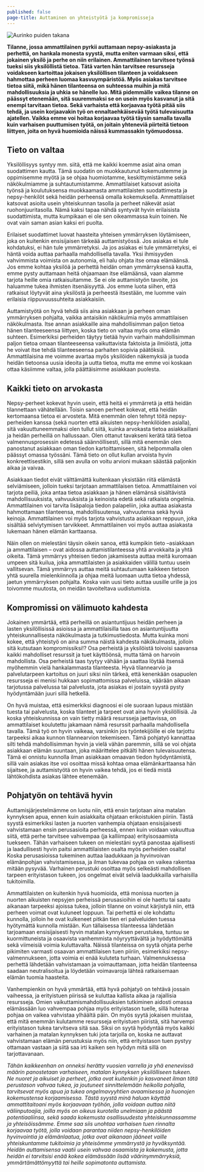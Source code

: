 ```yaml
---
published: false
page-title: Auttaminen on yhteistyötä ja kompromisseja
---
```

![Aurinko puiden takana]({{site.baseurl}}/uploaded-images/aurinko-puiden-takana.jpeg)

**Tilanne, jossa ammattilainen pyrkii auttamaan nepsy-asiakasta ja perhettä, on hankala monesta syystä, mutta eniten varmaan siksi, että jokainen yksilö ja perhe on niin erilainen. Ammattilainen tarvitsee työnsä tueksi siis yksilöllistä tietoa. Tätä varten hän tarvitsee resursseja voidakseen kartoittaa jokaisen yksilöllisen tilanteen ja voidakseen hahmottaa perheen luomaa kasvuympäristöä. Myös asiakas tarvitsee tietoa siitä, mikä hänen tilanteensa on suhteessa muihin ja mitä mahdollisuuksia ja uhkia se hänelle luo. Mitä pidemmälle vaikea tilanne on päässyt etenemään, sitä suuremmaksi se on usein myös kasvanut ja sitä enempi tarvitaan tietoa. Sekä varhaista että korjaavaa työtä pitää siis tehdä, ja usein korjaavakin työ on ennaltaehkäisevää työtä tulevaisuutta ajatellen. Vaikka emme voi hoitaa korjaavaa työtä täysin samalla tavalla kuin varhaisen puuttumisen työtä, on joitain yhteneviä piirteitä tietoon liittyen, joita on hyvä huomioida näissä kummassakin työmuodossa.**

## Tieto on valtaa

Yksilöllisyys syntyy mm. siitä, että me kaikki koemme asiat aina oman suodattimen kautta. Tämä suodatin on muokkautunut kokemustemme ja oppimisemme myötä ja se ohjaa huomiotamme, keskittymistämme sekä näkökulmiamme ja suhtautumistamme. Ammattilaiset katsovat asioita työnsä ja koulutuksensa muokkaamasta ammattilaisten suodattimesta ja nepsy-henkilöt sekä heidän perheensä omalla kokemuksella. Ammattilaiset katsovat asioita usein yhteiskunnan tasolla ja perheet näkevät asiat ruohonjuuritasolla. Nämä kaksi tapaa nähdä syntyvät hyvin erilaisista suodattimista, mutta kumpikaan ei ole sen oikeammassa kuin toinen. Ne ovat vain saman asian kaksi eri puolta.

Erilaiset suodattimet luovat haasteita yhteisen ymmärryksen löytämiseen, joka on kuitenkin ensisijaisen tärkeää auttamistyössä. Jos asiakas ei tule kohdatuksi, ei hän tule ymmärretyksi. Ja jos asiakas ei tule ymmärretyksi, ei häntä voida auttaa parhaalla mahdollisella tavalla. Yksi ihmisyyden vahvimmista voimista on autonomia, eli halu ohjata itse omaa elämäänsä. Jos emme kohtaa yksilöä ja perhettä heidän oman ymmärryksensä kautta, emme pysty auttamaan heitä ohjaamaan itse elämäänsä, vaan alamme tarjota heille omia ratkaisuitamme. Se ei ole auttamistyön tavoite, jos haluamme tukea ihmisten itsenäisyyttä. Jos emme luota siihen, että ratkaisut löytyvät aina yksilöstä ja perheestä itsestään, me luomme vain erilaisia riippuvuussuhteita asiakkaisiin.

Auttamistyötä on hyvä tehdä siis aina asiakkaan ja perheen oman ymmärryksen pohjalta, vaikka antaisikin näkökulmia myös ammattilaisen näkökulmasta. Itse annan asiakkaille aina mahdollisimman paljon tietoa hänen tilanteeseensa liittyen, koska tieto on valtaa myös oma elämän suhteen. Esimerkiksi perheiden täytyy tietää hyvin varhain mahdollisimman paljon tietoa omaan tilanteeseensa vaikuttavista faktoista ja ilmiöistä, jotta he voivat itse tehdä tilanteeseensa parhaiten sopivia päätöksiä. Ammattilaisina me voimme avartaa myös yksilöiden näkemyksiä ja tuoda heidän tietoonsa uusia ideoita ja uutta tietoa, mutta me emme voi koskaan ottaa käsiimme valtaa, jolla päättäisimme asiakkaan puolesta.

## Kaikki tieto on arvokasta

Nepsy-perheet kokevat hyvin usein, että heitä ei ymmärretä ja että heidän tilannettaan vähätellään. Toisin sanoen perheet kokevat, että heidän kertomaansa tietoa ei arvosteta. Mitä enemmän olen tehnyt töitä nepsy-perheiden kanssa (sekä nuorten että aikuisten nepsy-henkilöiden asialla), sitä vakuuttuneemmaksi olen tullut siitä, kuinka arvokasta tietoa asiakkaillani ja heidän perheillä on hallussaan. Olen ottanut tavakseni kerätä tätä tietoa valmennusprosessin edetessä säännöllisesti, sillä mitä enemmän olen panostanut asiakkaan oman tiedon kartoittamiseen, sitä helpommalla olen päässyt omassa työssäni. Tämä tieto on ollut kullan arvoista hyvin konkreettisestikin, sillä sen avulla on voitu arvioni mukaan säästää paljonkin aikaa ja vaivaa.

Asiakkaan tiedot eivät välttämättä kuitenkaan yksistään riitä elämästä selviämiseen, jolloin tueksi tarjotaan ammattilaisen tietoa. Ammattilainen voi tarjota peiliä, joka antaa tietoa asiakkaan ja hänen elämänsä sisältävistä mahdollisuuksista, vahvuuksista ja keinoista edetä sekä ratkaista ongelmia. Ammattilainen voi tarvita lisäpaloja tiedon palapeliin, joka auttaa asiakasta hahmottamaan tilanteensa, mahdollisuutensa, vahvuutensa sekä hyviä keinoja. Ammattilainen voi myös tarjota vahvistusta asiakkaan reppuun, joka sisältää selviytymisen tarvikkeet. Ammattilainen voi myös auttaa asiakasta lukemaan hänen elämän karttaansa.

Näin ollen on mielestäni täysin oikein sanoa, että kumpikin tieto –asiakkaan ja ammattilaisen – ovat aidossa auttamistilanteessa yhtä arvokkaita ja yhtä oikeita. Tämä ymmärrys yhteisen tiedon jakamisesta auttaa meitä kuromaan umpeen sitä kuilua, joka ammattilaisten ja asiakkaiden välillä tuntuu usein vallitsevan. Tämä ymmärrys auttaa meitä suhtautumaan kaikkeen tietoon yhtä suurella mielenkiinnolla ja ohjaa meitä luomaan uutta tietoa yhdessä, jaetun ymmärryksen pohjalta. Koska vain uusi tieto auttaa uusille urille ja jos toivomme muutosta, on meidän tavoiteltava uudistumista.

## Kompromissi on välimuoto kahdesta

Jokainen ymmärtää, että perheillä on asiantuntijuus heidän perheen ja lasten yksilöllisissä asioissa ja ammattilaisilla taas on asiantuntijuutta yhteiskunnallisesta näkökulmasta ja tutkimustiedosta. Mutta kuinka moni kokee, että yhteistyö on aina summa näistä kahdesta näkökulmasta, jolloin sitä kutsutaan kompromissiksi!? Osa perheistä ja yksilöistä toivoisi saavansa kaikki mahdolliset resurssit ja tuet käyttöönsä, mutta tämä on harvoin mahdollista. Osa perheistä taas tyytyy vähään ja saattaa löytää itsensä myöhemmin vielä hankalammasta tilanteesta. Hyvä tilannearvio ja palvelutarpeen kartoitus on juuri siksi niin tärkeä, että kenenkään osapuolen resursseja ei menisi hukkaan sopimattomissa palveluissa, väärään aikaan tarjotussa palvelussa tai palvelusta, jota asiakas ei jostain syystä pysty hyödyntämään juuri sillä hetkellä.

On hyvä muistaa, että esimerkiksi diagnoosi ei ole suoraan lupaus mistään tuesta tai palvelusta, koska tilanteet ja tarpeet ovat aina hyvin yksilöllisiä. Ja koska yhteiskunnissa on vain tietty määrä resursseja jaettavissa, on ammattilaiset koulutettu jakamaan nämä resurssit parhaalla mahdollisella tavalla. Tämä työ on hyvin vaikeaa, varsinkin jos työntekijöille ei ole tarjottu tarpeeksi aikaa kunnon tilannearvion tekemiseen. Tämä pohjatyö kannattaa silti tehdä mahdollisimman hyvin ja vielä vähän paremmin, sillä se voi ohjata asiakkaan elämän suuntaan, joka määrittelee pitkälti hänen tulevaisuutensa. Tämä ei onnistu kunnolla ilman asiakkaan omaavan tiedon hyödyntämistä, sillä vain asiakas itse voi osoittaa missä kohtaa omaa elämänkarttaansa hän sijaitsee, ja auttamistyötä on hyvin vaikea tehdä, jos ei tiedä mistä lähtökohdista asiakas lähtee etenemään.

## Pohjatyön on tehtävä hyvin

Auttamisjärjestelmämme on luotu niin, että ensin tarjotaan aina matalan kynnyksen apua, ennen kuin asiakkaita ohjataan erikoistukien piiriin. Tästä syystä esimerkiksi lasten ja nuorten vanhempia ohjataan ensisijaisesti vahvistamaan ensin perusasioita perheessä, ennen kuin voidaan vakuuttua siitä, että perhe tarvitsee vahvempaa (ja kalliimpaa) erityisosaamista tuekseen. Tähän varhaiseen tukeen on mielestäni syytä panostaa ajallisesti ja laadullisesti hyvin paitsi ammattilaisten osalta myös perheiden osalta! Koska perusasioissa tukeminen auttaa laadukkaan ja hyvinvoivan elämänpohjan vahvistamisessa, ja ilman tukevaa pohjaa on vaikea rakentaa mitään pysyvää. Varhainen perustuki osoittaa myös selkeästi mahdollisen tarpeen erityistason tukeen, jos ongelmat eivät selviä laadukkailla varhaisilla tukitoimilla.

Ammattilaisten on kuitenkin hyvä huomioida, että monissa nuorten ja nuorten aikuisten nepsyjen perheissä perusasioihin ei ole haettu tai saatu aikanaan tarpeeksi ajoissa tukea, jolloin tilanne on voinut kärjistyä niin, että perheen voimat ovat kuluneet loppuun. Tai perhettä ei ole kohdattu kunnolla, jolloin he ovat kulkeneet pitkän tien eri palveluiden tuessa hyötymättä kunnolla mistään. Kun tällaisessa tilanteessa lähdetään tarjoamaan ensisijaisesti hyvin matalan kynnyksen perustukea, tuntuu se kuormittuneista ja osaavista vanhemmista nöyryyttävältä ja hyödyttömältä sekä viimeisiä voimia kuluttavalta. Näissä tilanteissa on syytä ohjata perhe pikimiten varmasti osaavan ammattilaisen tuen piiriin, esimerkiksi nepsy-valmennukseen, jotta voimia ei enää kuluteta turhaan. Valmennuksessa perhettä lähdetään vahvistamaan ja voimauttamaan, jotta heidän tilanteensa saadaan neutralisoitua ja löydetään voimavaroja lähteä ratkaisemaan elämän tuomia haasteita.

Vanhempienkin on hyvä ymmärtää, että hyvä pohjatyö on tehtävä jossain vaiheessa, ja erityistuen piirissä se kuluttaa kallista aikaa ja rajallisia resursseja. Omien vaikuttamismahdollisuuksien tutkiminen aidosti omassa elämässään luo vahvempaa pohjaa myös erityistason tuelle, sillä huteraa pohjaa on vaikea vahvistaa ylhäältä päin. On myös syytä jokaisen muistaa, että mitä enemmän kulutamme resursseja erityistuen piiristä, sitä harvempi erityistason tukea tarvitseva sitä saa. Siksi on syytä hyödyntää myös kaikki varhainen ja matalan kynnyksen tuki jota tarjolla on, koska ne auttavat vahvistamaan elämän perustuksia myös niin, että erityistason tuen pystyy ottamaan vastaan ja siitä saa irti kaiken sen hyödyn mitä sillä on tarjottavanaan.


_Tähän kaikkeenhan on onneksi herätty vuosien varrella ja yhä enenevissä määrin panostetaan varhaiseen, matalan kynnyksen yksilölliseen tukeen. Ne nuoret ja aikuiset ja perheet, jotka ovat kuitenkin jo kasvaneet ilman tätä perustason vahvaa tukea, ja joutuneet sinnittelemään heikolla pohjalla, tarvitsevat myös apua ja tukea ongelmavyyhtien avaamisessa ja huonojen kokemustensa korjaamisessa. Tästä syystä minä haluan käyttää ammattitaitoani myös korjaavaan työhön, jolla voidaan auttaa niitä väliinputoajia, joilla myös on oikeus kurotella unelmiaan ja päästä potentiaaliinsa, sekä saada kokemusta osallisuudesta yhteiskunnassamme ja yhteisöissämme. Emme saa siis unohtaa varhaisen tuen rinnalta korjaavaa työtä, jolla voidaan parantaa niiden nepsy-henkilöiden hyvinvointia ja elämänlaatua, jotka ovat aikanaan jääneet vaille yhteiskuntamme tukitoimia ja yhteisömme ymmärrystä ja hyväksyntää. Heidän auttamisensa vaatii usein vahvaa osaamista ja kokemusta, jotta heidän ei tarvitsisi enää kokea elämässään lisää väärinymmärryksiä, ymmärtämättömyyttä tai heille sopimatonta auttamista._
